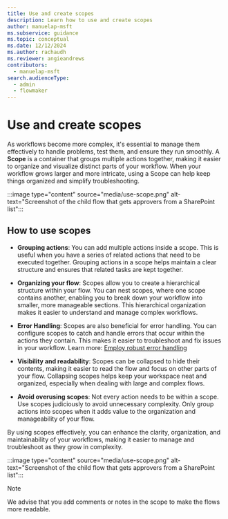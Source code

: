 ```yaml
---
title: Use and create scopes
description: Learn how to use and create scopes
author: manuelap-msft
ms.subservice: guidance
ms.topic: conceptual
ms.date: 12/12/2024
ms.author: rachaudh
ms.reviewer: angieandrews
contributors: 
  - manuelap-msft
search.audienceType: 
  - admin
  - flowmaker
---
```


# Use and create scopes

As workflows become more complex, it's essential to manage them effectively to handle problems, test them, and ensure they run smoothly. A **Scope** is a container that groups multiple actions together, making it easier to organize and visualize distinct parts of your workflow. When your workflow grows larger and more intricate, using a Scope can help keep things organized and simplify troubleshooting.

:::image type="content" source="media/use-scope.png" alt-text="Screenshot of the child flow that gets approvers from a SharePoint list":::

## How to use scopes

- **Grouping actions**: You can add multiple actions inside a scope. This is useful when you have a series of related actions that need to be executed together. Grouping actions in a scope helps maintain a clear structure and ensures that related tasks are kept together.

- **Organizing your flow**: Scopes allow you to create a hierarchical structure within your flow. You can nest scopes, where one scope contains another, enabling you to break down your workflow into smaller, more manageable sections. This hierarchical organization makes it easier to understand and manage complex workflows.

- **Error Handling**: Scopes are also beneficial for error handling. You can configure scopes to catch and handle errors that occur within the actions they contain. This makes it easier to troubleshoot and fix issues in your workflow. Learn more: [Employ robust error handling](error-handling.md)

- **Visibility and readability**: Scopes can be collapsed to hide their contents, making it easier to read the flow and focus on other parts of your flow. Collapsing scopes helps keep your workspace neat and organized, especially when dealing with large and complex flows.

- **Avoid overusing scopes**: Not every action needs to be within a scope. Use scopes judiciously to avoid unnecessary complexity. Only group actions into scopes when it adds value to the organization and manageability of your flow.

By using scopes effectively, you can enhance the clarity, organization, and maintainability of your workflows, making it easier to manage and troubleshoot as they grow in complexity.

:::image type="content" source="media/use-scope.png" alt-text="Screenshot of the child flow that gets approvers from a SharePoint list":::

> [!NOTE]
> We advise that you add comments or notes in the scope to make the flows more readable.
